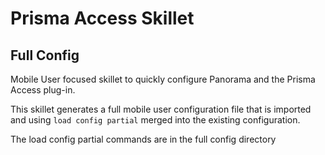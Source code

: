 # Prisma Access Skillet

## Full Config
Mobile User focused skillet to quickly configure Panorama and the Prisma Access plug-in.

This skillet generates a full mobile user configuration file that is imported and using ```load config partial```
merged into the existing configuration.

The load config partial commands are in the full config directory



